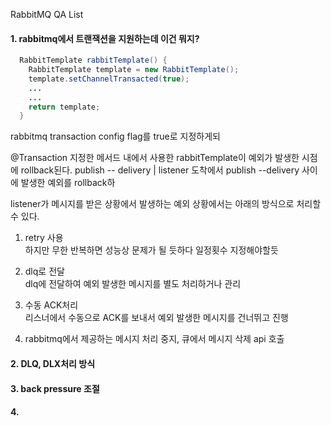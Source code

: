 RabbitMQ QA List

#### 1. rabbitmq에서 트랜잭션을 지원하는데 이건 뭐지?

```java
  RabbitTemplate rabbitTemplate() {
    RabbitTemplate template = new RabbitTemplate();
    template.setChannelTransacted(true);
    ...
    ...
    return template;
  }
```

rabbitmq transaction config flag를 true로 지정하게되

@Transaction 지정한 메서드 내에서 사용한 rabbitTemplate이 예외가 발생한 시점에 rollback된다. 
publish -- delivery | listener 도착에서 publish --delivery 사이에 발생한 예외를 rollback하

listener가 메시지를 받은 상황에서 발생하는 예외 상황에서는 아래의 방식으로 처리할 수 있다.

1. retry 사용   
  하지만 무한 반복하면 성능상 문제가 될 듯하다 일정횟수 지정해야할듯

2. dlq로 전달   
  dlq에 전달하여 예외 발생한 메시지를 별도 처리하거나 관리

3. 수동 ACK처리   
  리스너에서 수동으로 ACK를 보내서 예외 발생한 메시지를 건너뛰고 진행

4. rabbitmq에서 제공하는 메시지 처리 중지, 큐에서 메시지 삭제 api 호출



#### 2. DLQ, DLX처리 방식

#### 3. back pressure 조절

#### 4.
